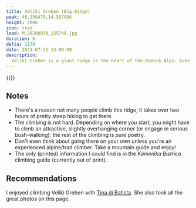 ```yaml
---
title: Veliki Greben (Big Ridge)
peak: 46.356470,14.567886
height: 2006
icon: trad
lead: M_20200930_125746.jpg
duration: 6
delta: 1170
date: 2021-07-31 13:00:00
description:
  Veliki Greben is a giant ridge in the heart of the Kamnik Alps. Even though it ends at a popular hiking trail traversing the southern slopes of Skuta (near the [Instagram-famous bivouac](https://www.pd-ljmatica.si/koce/bivak-pod-skuto/)), you are almost guaranteed to climb it in perfect solitude. Combine that with fantastic views from the exposed thin edge you'll be climbing, and you'll get an unforgettable experience.
---
```

{{<hike-details description="yes">}}
## Notes

* There's a reason not many people climb this ridge; it takes over two hours of pretty steep hiking to get there.
* The climbing is not hard. Depending on where you start, you might have to climb an attractive, slightly overhanging corner (or engage in serious bush-walking); the rest of the climbing is pure poetry.
* Don't even think about going there on your own unless you're an experienced alpine/trad climber. Take a mountain guide and enjoy!
* The only (printed) information I could find is in the *Kamniška Bistrica* climbing guide (currently out of print).

## Recommendations

I enjoyed climbing Veliki Greben with [Tina di Batista](http://zgvs.si/vodnik/?id=244). She also took all the great photos on this page.
